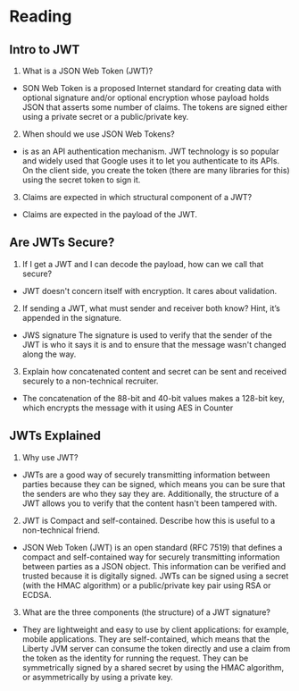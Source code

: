 # Reading

## Intro to JWT

1. What is a JSON Web Token (JWT)?

- SON Web Token is a proposed Internet standard for creating data with optional signature and/or optional encryption whose payload holds JSON that asserts some number of claims. The tokens are signed either using a private secret or a public/private key.

2. When should we use JSON Web Tokens?

- is as an API authentication mechanism. JWT technology is so popular and widely used that Google uses it to let you authenticate to its APIs. On the client side, you create the token (there are many libraries for this) using the secret token to sign it.

3. Claims are expected in which structural component of a JWT?

- Claims are expected in the payload of the JWT.

## Are JWTs Secure?

1. If I get a JWT and I can decode the payload, how can we call that secure?

- JWT doesn't concern itself with encryption. It cares about validation.

2. If sending a JWT, what must sender and receiver both know? Hint, it’s appended in the signature.

- JWS signature​​ The signature is used to verify that the sender of the JWT is who it says it is and to ensure that the message wasn't changed along the way.

3. Explain how concatenated content and secret can be sent and received securely to a non-technical recruiter.

- The concatenation of the 88-bit and 40-bit values makes a 128-bit key, which encrypts the message with it using AES in Counter 

## JWTs Explained

1. Why use JWT?

- JWTs are a good way of securely transmitting information between parties because they can be signed, which means you can be sure that the senders are who they say they are. Additionally, the structure of a JWT allows you to verify that the content hasn't been tampered with.


2. JWT is Compact and self-contained. Describe how this is useful to a non-technical friend.

- JSON Web Token (JWT) is an open standard (RFC 7519) that defines a compact and self-contained way for securely transmitting information between parties as a JSON object. This information can be verified and trusted because it is digitally signed. JWTs can be signed using a secret (with the HMAC algorithm) or a public/private key pair using RSA or ECDSA.

3. What are the three components (the structure) of a JWT signature?


- They are lightweight and easy to use by client applications: for example, mobile applications.
They are self-contained, which means that the Liberty JVM server can consume the token directly and use a claim from the token as the identity for running the request.
They can be symmetrically signed by a shared secret by using the HMAC algorithm, or asymmetrically by using a private key.